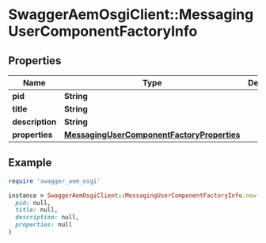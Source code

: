 # SwaggerAemOsgiClient::MessagingUserComponentFactoryInfo

## Properties

| Name | Type | Description | Notes |
| ---- | ---- | ----------- | ----- |
| **pid** | **String** |  | [optional] |
| **title** | **String** |  | [optional] |
| **description** | **String** |  | [optional] |
| **properties** | [**MessagingUserComponentFactoryProperties**](MessagingUserComponentFactoryProperties.md) |  | [optional] |

## Example

```ruby
require 'swagger_aem_osgi'

instance = SwaggerAemOsgiClient::MessagingUserComponentFactoryInfo.new(
  pid: null,
  title: null,
  description: null,
  properties: null
)
```

